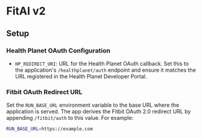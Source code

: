 # FitAI v2
## Setup
### Health Planet OAuth Configuration
- `HP_REDIRECT_URI`: URL for the Health Planet OAuth callback. Set this to the application's `/healthplanet/auth`
  endpoint and ensure it matches the URL registered in the Health Planet Developer Portal.

### Fitbit OAuth Redirect URL
Set the `RUN_BASE_URL` environment variable to the base URL where the application is served.
The app derives the Fitbit OAuth 2.0 redirect URL by appending `/fitbit/auth` to this value.
For example:
```bash
RUN_BASE_URL=https://example.com